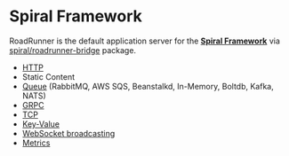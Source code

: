 # Spiral Framework

RoadRunner is the default application server for the [**Spiral Framework**](https://spiral.dev/docs/packages-roadrunner-bridge) via [spiral/roadrunner-bridge](https://github.com/spiral/roadrunner-bridge) package.

- [HTTP](https://spiral.dev/docs/http-configuration/3.0/en)
- Static Content
- [Queue](https://spiral.dev/docs/packages-roadrunner-bridge#queue) (RabbitMQ, AWS SQS, Beanstalkd, In-Memory, Boltdb, Kafka, NATS)
- [GRPC](https://spiral.dev/docs/packages-roadrunner-bridge#grpc)
- [TCP](https://spiral.dev/docs/packages-roadrunner-bridge#tcp)
- [Key-Value](https://spiral.dev/docs/packages-roadrunner-bridge#cache)
- [WebSocket broadcasting](https://spiral.dev/docs/packages-roadrunner-bridge#broadcasting)
- [Metrics](https://spiral.dev/docs/packages-roadrunner-bridge#metrics)